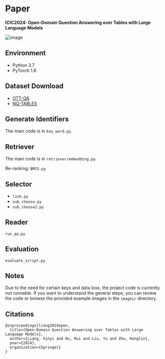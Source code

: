 # Paper

**ICIC2024: Open-Domain Question Answering over Tables with Large Language Models**

![image](image/your_image.png)

## Environment
- Python 3.7
- PyTorch 1.8

## Dataset Download
- [OTT-QA](https://opendatalab.org.cn/OpenDataLab/OTT-QA)
- [NQ-TABLES](https://github.com/google-research/tapas/blob/master/DENSE_TABLE_RETRIEVER.md)

## Generate Identifiers
The main code is in `key_word.py`.

## Retriever
The main code is in `retriever/embedding.py`.

Re-ranking: `BM25.py`

## Selector
- `link.py`
- `sub_choose.py`
- `sub_choose2.py`

## Reader
`run_qa.py`

## Evaluation
`evaluate_script.py`

## Notes
Due to the need for certain keys and data loss, the project code is currently not runnable. If you want to understand the general steps, you can review the code or browse the provided example images in the `images/` directory.

## Citations
```text
@inproceedings{liang2024open,
  title={Open-Domain Question Answering over Tables with Large Language Models},
  author={Liang, Xinyi and Hu, Rui and Liu, Yu and Zhu, Konglin},
  year={2024},
  organization={Springer}
}
```
